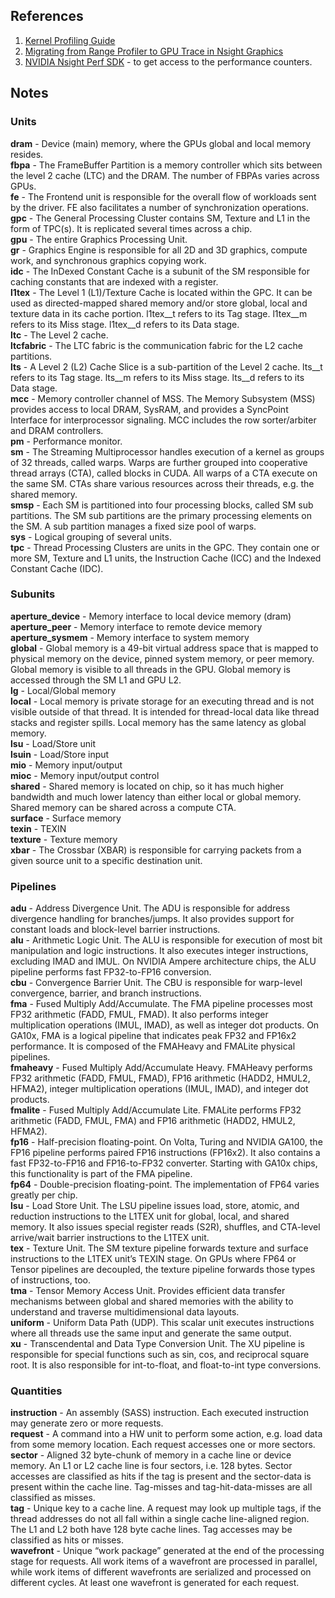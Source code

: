 
## References

1. [Kernel Profiling Guide](https://docs.nvidia.com/nsight-compute/ProfilingGuide/#metrics-decoder)
2. [Migrating from Range Profiler to GPU Trace in Nsight Graphics](https://developer.nvidia.com/blog/migrating-from-range-profiler-to-gpu-trace-in-nsight-graphics/)
3. [NVIDIA Nsight Perf SDK](https://developer.nvidia.com/nsight-perf-sdk) - to get access to the performance counters.

## Notes

### Units
**dram** - Device (main) memory, where the GPUs global and local memory resides.<br/>
**fbpa** - The FrameBuffer Partition is a memory controller which sits between the level 2 cache (LTC) and the DRAM. The number of FBPAs varies across GPUs.<br/>
**fe** - The Frontend unit is responsible for the overall flow of workloads sent by the driver. FE also facilitates a number of synchronization operations.<br/>
**gpc** - The General Processing Cluster contains SM, Texture and L1 in the form of TPC(s). It is replicated several times across a chip.<br/>
**gpu** - The entire Graphics Processing Unit.<br/>
**gr** - Graphics Engine is responsible for all 2D and 3D graphics, compute work, and synchronous graphics copying work.<br/>
**idc** - The InDexed Constant Cache is a subunit of the SM responsible for caching constants that are indexed with a register.<br/>
**l1tex** - The Level 1 (L1)/Texture Cache is located within the GPC. It can be used as directed-mapped shared memory and/or store global, local and texture data in its cache portion. l1tex__t refers to its Tag stage. l1tex__m refers to its Miss stage. l1tex__d refers to its Data stage.<br/>
**ltc** - The Level 2 cache.<br/>
**ltcfabric** - The LTC fabric is the communication fabric for the L2 cache partitions.<br/>
**lts** - A Level 2 (L2) Cache Slice is a sub-partition of the Level 2 cache. lts__t refers to its Tag stage. lts__m refers to its Miss stage. lts__d refers to its Data stage.<br/>
**mcc** - Memory controller channel of MSS. The Memory Subsystem (MSS) provides access to local DRAM, SysRAM, and provides a SyncPoint Interface for interprocessor signaling. MCC includes the row sorter/arbiter and DRAM controllers.<br/>
**pm** - Performance monitor.<br/>
**sm** - The Streaming Multiprocessor handles execution of a kernel as groups of 32 threads, called warps. Warps are further grouped into cooperative thread arrays (CTA), called blocks in CUDA. All warps of a CTA execute on the same SM. CTAs share various resources across their threads, e.g. the shared memory.<br/>
**smsp** - Each SM is partitioned into four processing blocks, called SM sub partitions. The SM sub partitions are the primary processing elements on the SM. A sub partition manages a fixed size pool of warps.<br/>
**sys** - Logical grouping of several units.<br/>
**tpc** - Thread Processing Clusters are units in the GPC. They contain one or more SM, Texture and L1 units, the Instruction Cache (ICC) and the Indexed Constant Cache (IDC).<br/>

### Subunits
**aperture_device** - Memory interface to local device memory (dram)<br/>
**aperture_peer** - Memory interface to remote device memory<br/>
**aperture_sysmem** - Memory interface to system memory<br/>
**global** - Global memory is a 49-bit virtual address space that is mapped to physical memory on the device, pinned system memory, or peer memory. Global memory is visible to all threads in the GPU. Global memory is accessed through the SM L1 and GPU L2.<br/>
**lg** - Local/Global memory<br/>
**local** - Local memory is private storage for an executing thread and is not visible outside of that thread. It is intended for thread-local data like thread stacks and register spills. Local memory has the same latency as global memory.<br/>
**lsu** - Load/Store unit<br/>
**lsuin** - Load/Store input<br/>
**mio** - Memory input/output<br/>
**mioc** - Memory input/output control<br/>
**shared** - Shared memory is located on chip, so it has much higher bandwidth and much lower latency than either local or global memory. Shared memory can be shared across a compute CTA.<br/>
**surface** - Surface memory<br/>
**texin** - TEXIN<br/>
**texture** - Texture memory<br/>
**xbar** - The Crossbar (XBAR) is responsible for carrying packets from a given source unit to a specific destination unit.<br/>

### Pipelines
**adu** - Address Divergence Unit. The ADU is responsible for address divergence handling for branches/jumps. It also provides support for constant loads and block-level barrier instructions.<br/>
**alu** - Arithmetic Logic Unit. The ALU is responsible for execution of most bit manipulation and logic instructions. It also executes integer instructions, excluding IMAD and IMUL. On NVIDIA Ampere architecture chips, the ALU pipeline performs fast FP32-to-FP16 conversion.<br/>
**cbu** - Convergence Barrier Unit. The CBU is responsible for warp-level convergence, barrier, and branch instructions.<br/>
**fma** - Fused Multiply Add/Accumulate. The FMA pipeline processes most FP32 arithmetic (FADD, FMUL, FMAD). It also performs integer multiplication operations (IMUL, IMAD), as well as integer dot products. On GA10x, FMA is a logical pipeline that indicates peak FP32 and FP16x2 performance. It is composed of the FMAHeavy and FMALite physical pipelines.<br/>
**fmaheavy** - Fused Multiply Add/Accumulate Heavy. FMAHeavy performs FP32 arithmetic (FADD, FMUL, FMAD), FP16 arithmetic (HADD2, HMUL2, HFMA2), integer multiplication operations (IMUL, IMAD), and integer dot products.<br/>
**fmalite** - Fused Multiply Add/Accumulate Lite. FMALite performs FP32 arithmetic (FADD, FMUL, FMA) and FP16 arithmetic (HADD2, HMUL2, HFMA2).<br/>
**fp16** - Half-precision floating-point. On Volta, Turing and NVIDIA GA100, the FP16 pipeline performs paired FP16 instructions (FP16x2). It also contains a fast FP32-to-FP16 and FP16-to-FP32 converter. Starting with GA10x chips, this functionality is part of the FMA pipeline.<br/>
**fp64** - Double-precision floating-point. The implementation of FP64 varies greatly per chip.<br/>
**lsu** - Load Store Unit. The LSU pipeline issues load, store, atomic, and reduction instructions to the L1TEX unit for global, local, and shared memory. It also issues special register reads (S2R), shuffles, and CTA-level arrive/wait barrier instructions to the L1TEX unit.<br/>
**tex** - Texture Unit. The SM texture pipeline forwards texture and surface instructions to the L1TEX unit’s TEXIN stage. On GPUs where FP64 or Tensor pipelines are decoupled, the texture pipeline forwards those types of instructions, too.<br/>
**tma** - Tensor Memory Access Unit. Provides efficient data transfer mechanisms between global and shared memories with the ability to understand and traverse multidimensional data layouts.<br/>
**uniform** - Uniform Data Path (UDP). This scalar unit executes instructions where all threads use the same input and generate the same output.<br/>
**xu** - Transcendental and Data Type Conversion Unit. The XU pipeline is responsible for special functions such as sin, cos, and reciprocal square root. It is also responsible for int-to-float, and float-to-int type conversions.<br/>

### Quantities
**instruction** - An assembly (SASS) instruction. Each executed instruction may generate zero or more requests.<br/>
**request** - A command into a HW unit to perform some action, e.g. load data from some memory location. Each request accesses one or more sectors.<br/>
**sector** - Aligned 32 byte-chunk of memory in a cache line or device memory. An L1 or L2 cache line is four sectors, i.e. 128 bytes. Sector accesses are classified as hits if the tag is present and the sector-data is present within the cache line. Tag-misses and tag-hit-data-misses are all classified as misses.<br/>
**tag** - Unique key to a cache line. A request may look up multiple tags, if the thread addresses do not all fall within a single cache line-aligned region. The L1 and L2 both have 128 byte cache lines. Tag accesses may be classified as hits or misses.<br/>
**wavefront** - Unique “work package” generated at the end of the processing stage for requests. All work items of a wavefront are processed in parallel, while work items of different wavefronts are serialized and processed on different cycles. At least one wavefront is generated for each request.<br/>

